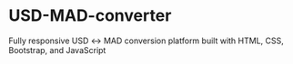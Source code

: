 # USD-MAD-converter
Fully responsive USD ↔ MAD conversion platform built with HTML, CSS, Bootstrap, and JavaScript

